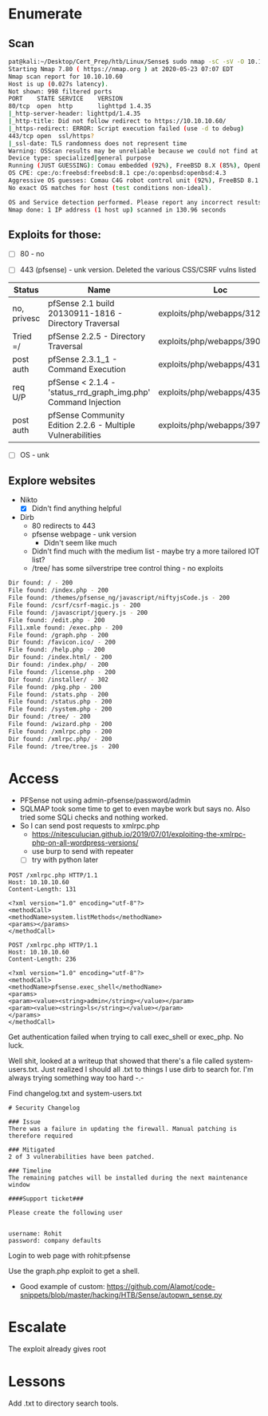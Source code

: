 

# Enumerate 

## Scan

```bash
pat@kali:~/Desktop/Cert_Prep/htb/Linux/Sense$ sudo nmap -sC -sV -O 10.10.10.60 -o nmap_scan.txt
Starting Nmap 7.80 ( https://nmap.org ) at 2020-05-23 07:07 EDT
Nmap scan report for 10.10.10.60
Host is up (0.027s latency).
Not shown: 998 filtered ports
PORT    STATE SERVICE    VERSION
80/tcp  open  http       lighttpd 1.4.35
|_http-server-header: lighttpd/1.4.35
|_http-title: Did not follow redirect to https://10.10.10.60/
|_https-redirect: ERROR: Script execution failed (use -d to debug)
443/tcp open  ssl/https?
|_ssl-date: TLS randomness does not represent time
Warning: OSScan results may be unreliable because we could not find at least 1 open and 1 closed port
Device type: specialized|general purpose
Running (JUST GUESSING): Comau embedded (92%), FreeBSD 8.X (85%), OpenBSD 4.X (85%)
OS CPE: cpe:/o:freebsd:freebsd:8.1 cpe:/o:openbsd:openbsd:4.3
Aggressive OS guesses: Comau C4G robot control unit (92%), FreeBSD 8.1 (85%), OpenBSD 4.3 (85%), OpenBSD 4.0 (85%)
No exact OS matches for host (test conditions non-ideal).

OS and Service detection performed. Please report any incorrect results at https://nmap.org/submit/ .
Nmap done: 1 IP address (1 host up) scanned in 130.96 seconds
```

## Exploits for those:

* [ ] 80 - no

* [ ] 443 (pfsense) - unk version. Deleted the various CSS/CSRF vulns listed

| Status      | Name                                                         | Loc                            |
| ----------- | ------------------------------------------------------------ | ------------------------------ |
| no, privesc | pfSense 2.1 build 20130911-1816 - Directory Traversal        | exploits/php/webapps/31263.t   |
| Tried =/    | pfSense 2.2.5 - Directory Traversal                          | exploits/php/webapps/39038.txt |
| post auth   | pfSense 2.3.1_1 - Command Execution                          | exploits/php/webapps/43128.txt |
| req U/P     | pfSense < 2.1.4 - 'status_rrd_graph_img.php' Command Injection | exploits/php/webapps/43560.py  |
| post auth   | pfSense Community Edition 2.2.6 - Multiple Vulnerabilities   | exploits/php/webapps/39709.txt |

* [ ] OS - unk

## Explore websites

* Nikto
  * [x] Didn't find anything helpful 
* Dirb
  * 80 redirects to 443
  * pfsense webpage - unk version 
    * Didn't seem like much
  * Didn't find much with the medium list - maybe try a more tailored IOT list? 
  * /tree/ has some silverstripe tree control thing - no exploits

```bash
Dir found: / - 200
File found: /index.php - 200
File found: /themes/pfsense_ng/javascript/niftyjsCode.js - 200
File found: /csrf/csrf-magic.js - 200
File found: /javascript/jquery.js - 200
File found: /edit.php - 200
Fil1.xmle found: /exec.php - 200
File found: /graph.php - 200
Dir found: /favicon.ico/ - 200
File found: /help.php - 200
Dir found: /index.html/ - 200
Dir found: /index.php/ - 200
File found: /license.php - 200
Dir found: /installer/ - 302
File found: /pkg.php - 200
File found: /stats.php - 200
File found: /status.php - 200
File found: /system.php - 200
Dir found: /tree/ - 200
File found: /wizard.php - 200
File found: /xmlrpc.php - 200
Dir found: /xmlrpc.php/ - 200
File found: /tree/tree.js - 200
```



# Access

* PFSense not using admin-pfsense/password/admin
* SQLMAP took some time to get to even maybe work but says no. Also tried some SQLi checks and nothing worked. 
* So I can send post requests to xmlrpc.php
  * https://nitesculucian.github.io/2019/07/01/exploiting-the-xmlrpc-php-on-all-wordpress-versions/
  * use burp to send with repeater
  * [ ] try with python later

```
POST /xmlrpc.php HTTP/1.1
Host: 10.10.10.60
Content-Length: 131

<?xml version="1.0" encoding="utf-8"?> 
<methodCall> 
<methodName>system.listMethods</methodName> 
<params></params> 
</methodCall>
```

```
POST /xmlrpc.php HTTP/1.1
Host: 10.10.10.60
Content-Length: 236

<?xml version="1.0" encoding="utf-8"?> 
<methodCall> 
<methodName>pfsense.exec_shell</methodName> 
<params>
<param><value><string>admin</string></value></param>
<param><value><string>ls</string></value></param>
</params> 
</methodCall>
```

Get authentication failed when trying to call exec_shell or exec_php. No luck. 

Well shit, looked at a writeup that showed that there's a file called system-users.txt. Just realized I should all .txt to things I use dirb to search for. I'm always trying something way too hard -.- 

Find changelog.txt and system-users.txt

```
# Security Changelog 

### Issue
There was a failure in updating the firewall. Manual patching is therefore required

### Mitigated
2 of 3 vulnerabilities have been patched.

### Timeline
The remaining patches will be installed during the next maintenance window
```

```
####Support ticket###

Please create the following user


username: Rohit
password: company defaults
```

Login to web page with rohit:pfsense

Use the graph.php exploit to get a shell. 

* Good example of custom: https://github.com/Alamot/code-snippets/blob/master/hacking/HTB/Sense/autopwn_sense.py

# Escalate

The exploit already gives root

# Lessons

Add .txt to directory search tools. 